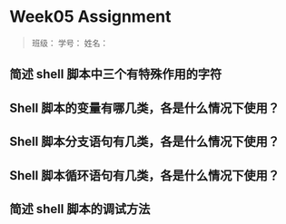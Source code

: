 # Week05 Assignment

> 班级：
> 学号：
> 姓名：

## 简述 shell 脚本中三个有特殊作用的字符

## Shell 脚本的变量有哪几类，各是什么情况下使用？

## Shell 脚本分支语句有几类，各是什么情况下使用？

## Shell 脚本循环语句有几类，各是什么情况下使用？

## 简述 shell 脚本的调试方法
